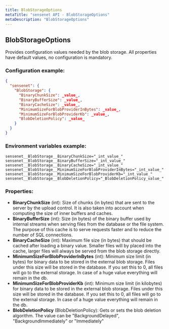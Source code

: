 ```yaml
---
title: BlobStorageOptions
metaTitle: "sensenet API - BlobStorageOptions"
metaDescription: "BlobStorageOptions"
---
```


## BlobStorageOptions

Provides configuration values needed by the blob storage.
 All properties have default values, no configuration is mandatory.

### Configuration example:
``` json
{
  "sensenet": {
    "BlobStorage": {
      "BinaryChunkSize": _value_,
      "BinaryBufferSize": _value_,
      "BinaryCacheSize": _value_,
      "MinimumSizeForBlobProviderInBytes": _value_,
      "MinimumSizeForBlobProviderKb": _value_,
      "BlobDeletionPolicy": _value_
    }
  }
}
```
### Environment variables example:
```
sensenet__BlobStorage__BinaryChunkSize="_int_value_"
sensenet__BlobStorage__BinaryBufferSize="_int_value_"
sensenet__BlobStorage__BinaryCacheSize="_int_value_"
sensenet__BlobStorage__MinimumSizeForBlobProviderInBytes="_int_value_"
sensenet__BlobStorage__MinimumSizeForBlobProviderKb="_int_value_"
sensenet__BlobStorage__BlobDeletionPolicy="_BlobDeletionPolicy_value_"
```
### Properties:
- **BinaryChunkSize** (int): Size of chunks (in bytes) that are sent to the server by the upload control. It is also taken into
 account when computing the size of inner buffers and caches.
- **BinaryBufferSize** (int): Size (in bytes) of the binary buffer used by internal streams when serving files from
 the database or the file system. The purpose of this cache is to serve requests faster
 and to reduce the number of SQL connections.
- **BinaryCacheSize** (int): Maximum file size (in bytes) that should be cached after loading a binary value. Smaller files
 will by placed into the cache, larger files will always be served from the blob storage directly.
- **MinimumSizeForBlobProviderInBytes** (int): Minimum size limit (in bytes) for binary data to be stored in the external blob storage.
 Files under this size will be stored in the database. If you set this to 0, all files
 will go to the external storage. In case of a huge value everything will remain in the db.
- **MinimumSizeForBlobProviderKb** (int): Minimum size limit (in kilobytes) for binary data to be stored in the external blob storage.
 Files under this size will be stored in the database. If you set this to 0, all files
 will go to the external storage. In case of a huge value everything will remain in the db.
- **BlobDeletionPolicy** (BlobDeletionPolicy): Gets or sets the blob deletion algorithm. The value can be "BackgroundDelayed", "BackgroundImmediately" or "Immediately"

